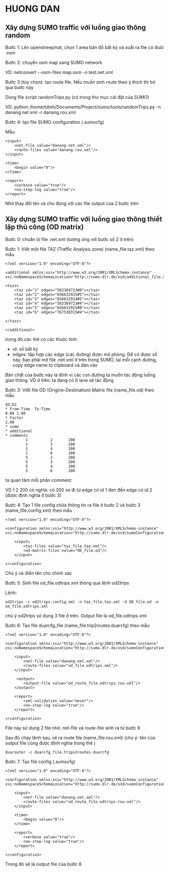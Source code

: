 

# HUONG DAN 


## Xây dựng SUMO traffic với luồng giao thông random

Bước 1: Lên openstreepmat, chọn 1 area bản đồ bất kỳ và xuất ra file có đuôi .osm

Bước 2: chuyển osm  map sang SUMO 
network

VD: netconvert --osm-files map.osm -o test.net.xml

Bước 3 (tùy chọn): tạo route file. Nếu muốn sinh route theo ý thích thì bỏ qua bước này

Dùng file script randomTrips.py (có trong thư mục cài đặt của SUMO)

VD: python /home/tdinh/Documents/Project/sumo/tools/randomTrips.py -n danang.net.xml -r danang.rou.xml 

Bước 4: tạo file SUMO configuration (.sumocfg)

Mẫu:

<?xml version="1.0" encoding="UTF-8"?>

<configuration xmlns:xsi="http://www.w3.org/2001/XMLSchema-instance" xsi:noNamespaceSchemaLocation="http://sumo.dlr.de/xsd/sumoConfiguration.xsd">

    <input>
        <net-file value="danang.net.xml"/>
        <route-files value="danang.rou.xml"/>
    </input>

    <time>
        <begin value="0"/>
    </time>

    <report>
        <verbose value="true"/>
        <no-step-log value="true"/>
    </report>

</configuration>



Nhớ thay đổi tên <net-file> và <route-file> cho đúng với các file output của 2 bước trên


## Xây dựng SUMO traffic với luồng giao thông thiết lập thủ công (OD matrix)

Bước 0: chuẩn bị file .net.xml (tương ứng với bước số 2 ở trên)

Bước 1: Viết một file TAZ (Traffic Analysis zone) (name_file.taz.xml) theo mẫu 

```
<?xml version="1.0" encoding="UTF-8"?>

<additional xmlns:xsi="http://www.w3.org/2001/XMLSchema-instance" xsi:noNamespaceSchemaLocation="http://sumo.dlr.de/xsd/additional_file.xsd">

<tazs>
    <taz id="1" edges="583369723#0"></taz>
    <taz id="2" edges="656632915#5"></taz>
    <taz id="3" edges="656632914#5"></taz>
    <taz id="4" edges="583369723#4"></taz>
    <taz id="5" edges="656632915#0"></taz>
    <taz id="6" edges="767530315#4"></taz>

</tazs>

</additional>
```

trong đó các thẻ <taz> có các thuộc tính: 

* id: số bất kỳ
* edges: tập hợp các edge (các đường) được mô phỏng. Để có được số này, bạn phải mở file .net.xml ở trên trong SUMO, tại mỗi cạnh đường, copy edge name to clipboard và dán vào

Bản chất của bước này là định vị các con đường ta muốn tác động luồng giao thông. VD ở trên: ta đang có 6 lane sẽ tác động


Bước 3: Viết file OD (Origine-Destination) Matrix file (name_file.od) theo mẫu 

```
$O;D2
* From-Time  To-Time
0.00 1.00
* Factor
1.00
* some
* additional
* comments
         1          2       200
         1          3       200
         1          4       200
         1          6       200
         5          2       200
         5          3       200
         5          4       200
         5          6       200

```

ta quan tâm mỗi phần comment: 

VD 1 2 200 có nghĩa: có 200 xe đi từ edge có id 1 đen đến edge có id 2 (được định nghĩa ở bước 3)


Bước 4: Tạo 1 file config chứa thông tin ra file ở bước 2 và bước 3 (name_file.config.xml) theo mẫu


```
<?xml version="1.0" encoding="UTF-8"?>

<configuration xmlns:xsi="http://www.w3.org/2001/XMLSchema-instance" xsi:noNamespaceSchemaLocation="http://sumo.dlr.de/xsd/sumoConfiguration.xsd">

    <input>
        <taz-files value="taz_file.taz.xml"/>
        <od-matrix-files value="OD_file.od"/>
    </input>

</configuration>
```

Chú ý <taz-file> và <od-matrix-files> điền tên cho chính xác


Bước 5: Sinh file od_file.odtrips.xml thông qua lệnh od2trips

Lệnh: 

```
od2trips -c od2trips.config.xml -n taz_file.taz.xml -d OD_file.od -o od_file.odtrips.xml
```

chú ý od2trips sử dụng 3 file ở trên. Output file là od_file.odtrips.xml

Bước 6: Tạo file duarcfg_file (name_file.tríp2routes.duarcfg) theo mẫu 

```
<?xml version="1.0" encoding="UTF-8"?>

<configuration xmlns:xsi="http://www.w3.org/2001/XMLSchema-instance" xsi:noNamespaceSchemaLocation="http://sumo.dlr.de/xsd/sumoConfiguration.xsd">

    <input>
        <net-file value="danang.net.xml"/>
        <route-files value="od_file.odtrips.xml"/>
    </input>

     <output>
        <output-file value="od_route_file.odtrips.rou.xml"/>
    </output>

    <report>
        <xml-validation value="never"/>
        <no-step-log value="true"/>
    </report>

</configuration>
```

File này sử dung 2 file nhỏ: net-file và route-file sinh ra từ bước 6

Sau đó chạy lệnh sau, sẽ ra route file (name_file.rou.xml) (chú ý: tên của output file cũng được định nghĩa trong thẻ <output-file>)

```
duarouter -c duarcfg_file.trips2routes.duarcfg
```

Bước 7: Tạo file config (.sumocfg)

```
<?xml version="1.0" encoding="UTF-8"?>

<configuration xmlns:xsi="http://www.w3.org/2001/XMLSchema-instance" xsi:noNamespaceSchemaLocation="http://sumo.dlr.de/xsd/sumoConfiguration.xsd">

    <input>
        <net-file value="danang.net.xml"/>
        <route-files value="od_route_file.odtrips.rou.xml"/>
    </input>

    <time>
        <begin value="0"/>
    </time>

    <report>
        <verbose value="true"/>
        <no-step-log value="true"/>
    </report>

</configuration>
```

Trong đó <route-files> sẽ là output file của bước 6




